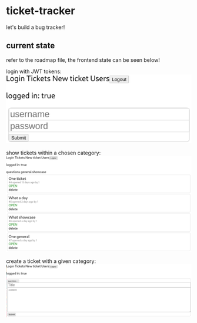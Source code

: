# ticket-tracker
let's build a bug tracker!

## current state
refer to the roadmap file, the frontend state can be seen below!

login with JWT tokens:
![login](./img/login.png)

show tickets within a chosen category:
![tickets](./img/tickets.png)

create a ticket with a given category:
![create-ticket](./img/create-ticket.png)
